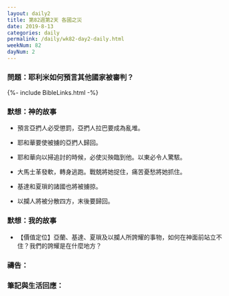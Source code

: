 ```yaml
---
layout: daily2
title: 第82週第2天 各國之災
date: 2019-8-13
categories: daily
permalink: /daily/wk82-day2-daily.html
weekNum: 82
dayNum: 2
---
```


### 問題：耶利米如何預言其他國家被審判？

{%- include BibleLinks.html -%}

### 默想：神的故事
+ 預言亞捫人必受懲罰，亞捫人拉巴要成為亂堆。

+ 耶和華要使被擄的亞捫人歸回。

+ 耶和華向以掃追討的時候，必使災殃臨到他。以東必令人驚駭。

+ 大馬士革發軟，轉身逃跑。戰兢將她捉住，痛苦憂愁將她抓住。

+ 基達和夏瑣的諸國也將被擄掠。

+ 以攔人將被分散四方，末後要歸回。


### 默想：我的故事
+ 【價值定位】亞蘭、基達、夏瑣及以攔人所誇耀的事物，如何在神面前站立不住？我們的誇耀是在什麼地方？


### 禱告：

### 筆記與生活回應：


